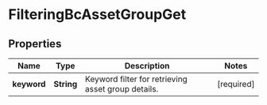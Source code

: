 # FilteringBcAssetGroupGet

## Properties
Name | Type | Description | Notes
------------ | ------------- | ------------- | -------------
**keyword** | **String** | Keyword filter for retrieving asset group details. |[required]  
